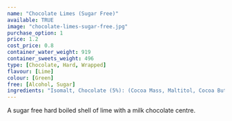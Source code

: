 ```yaml
---
name: "Chocolate Limes (Sugar Free)"
available: TRUE
image: "chocolate-limes-sugar-free.jpg"
purchase_option: 1
price: 1.2
cost_price: 0.8
container_water_weight: 919
container_sweets_weight: 496
type: [Chocolate, Hard, Wrapped]
flavour: [Lime]
colour: [Green]
free: [Alcohol, Sugar]
ingredients: "Isomalt, Chocolate (5%): (Cocoa Mass, Maltitol, Cocoa Butter, Emulsifier: Soya Lecithin E322), Whole Milk Powder, Citric Acid, Colours: E102, E142; Flavours: Lime Oil"
---
```

A sugar free hard boiled shell of lime with a milk chocolate centre.